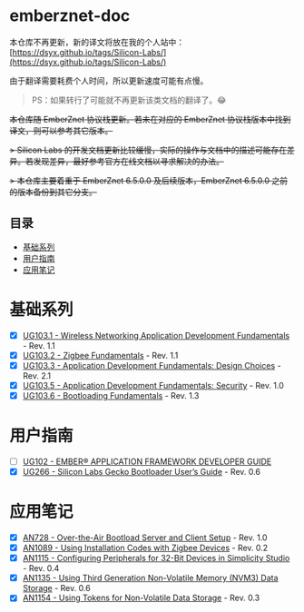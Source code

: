 # emberznet-doc <!-- omit in toc -->

本仓库不再更新，新的译文将放在我的个人站中：[https://dsyx.github.io/tags/Silicon-Labs/](https://dsyx.github.io/tags/Silicon-Labs/)

由于翻译需要耗费个人时间，所以更新速度可能有点慢。

> PS：如果转行了可能就不再更新该类文档的翻译了。😂

~~本仓库随 EmberZnet 协议栈更新。若未在对应的 EmberZnet 协议栈版本中找到译文，则可以参考其它版本。~~

~~> Silicon Labs 的开发文档更新比较缓慢，实际的操作与文档中的描述可能存在差异。若发现差异，最好参考官方在线文档以寻求解决的办法。~~

~~> 本仓库主要着重于 EmberZnet 6.5.0.0 及后续版本，EmberZnet 6.5.0.0 之前的版本备份到其它分支。~~

## 目录 <!-- omit in toc -->

- [基础系列](#基础系列)
- [用户指南](#用户指南)
- [应用笔记](#应用笔记)

# 基础系列

* [x] [UG103.1 - Wireless Networking Application Development Fundamentals](./UG103.1/UG103.1.md) - Rev. 1.1
* [x] [UG103.2 - Zigbee Fundamentals](./UG103.2/UG103.2.md) - Rev. 1.1
* [x] [UG103.3 - Application Development Fundamentals: Design Choices](./UG103.3/UG103.3.md) - Rev. 2.1
* [x] [UG103.5 - Application Development Fundamentals: Security](./UG103.5/UG103.5.md) - Rev. 1.0
* [x] [UG103.6 - Bootloading Fundamentals](./UG103.6/UG103.6.md) - Rev. 1.3

# 用户指南

* [ ] [UG102 - EMBER® APPLICATION FRAMEWORK DEVELOPER GUIDE](./UG102/UG102.md)
* [x] [UG266 - Silicon Labs Gecko Bootloader User’s Guide](./UG266/UG266.md) - Rev. 0.6

# 应用笔记

* [x] [AN728 - Over-the-Air Bootload Server and Client Setup](./AN728/AN728.md) - Rev. 1.0
* [x] [AN1089 - Using Installation Codes with Zigbee Devices](./AN1089/AN1089.md) - Rev. 0.2
* [x] [AN1115 - Configuring Peripherals for 32-Bit Devices in Simplicity Studio](./AN1115/AN1115.md) - Rev. 0.4
* [x] [AN1135 - Using Third Generation Non-Volatile Memory (NVM3) Data Storage](./AN1135/AN1135.md) - Rev. 0.6
* [x] [AN1154 - Using Tokens for Non-Volatile Data Storage](./AN1154/AN1154.md) - Rev. 0.3
